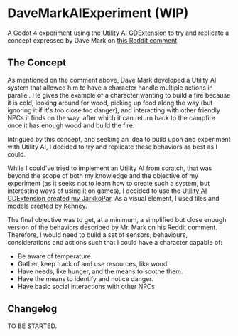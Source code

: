 # DaveMarkAIExperiment (WIP)
A Godot 4 experiment using the [Utility AI GDExtension](https://github.com/JarkkoPar/Utility_AI_GDExtension) to try and replicate a concept expressed by Dave Mark on [this Reddit comment](https://www.reddit.com/r/gameai/comments/lj8k3o/infinite_axis_utility_ai_a_few_questions/i0ajemb/)

## The Concept
As mentioned on the comment above, Dave Mark developed a Utility AI system that allowed him to have a character handle multiple actions in parallel.
He gives the example of a character wanting to build a fire because it is cold, looking around for wood, picking up food along the way (but ignoring it if it's too close too danger), and interacting with other friendly NPCs it finds on the way, after which it can return back to the campfire once it has enough wood and build the fire.

Intrigued by this concept, and seeking an idea to build upon and experiment with Utility AI, I decided to try and replicate these behaviors as best as I could.

While I could've tried to implement an Utility AI from scratch, that was beyond the scope of both my knowledge and the objective of my experiment (as it seeks not to learn how to create such a system, but interesting ways of using it on games), I decided to use the [Utility AI GDExtension created my JarkkoPar](https://github.com/JarkkoPar/Utility_AI_GDExtension). As a visual element, I used tiles and models created by [Kenney](https://www.kenney.nl/).

The final objective was to get, at a minimum, a simplified but close enough version of the behaviors described by Mr. Mark on his Reddit comment. Therefore, I would need to build a set of sensors, behaviours, considerations and actions such that I could have a character capable of:
* Be aware of temperature.
* Gather, keep track of and use resources, like wood.
* Have needs, like hunger, and the means to soothe them.
* Have the means to identify and notice danger.
* Have basic social interactions with other NPCs

## Changelog
TO BE STARTED.
